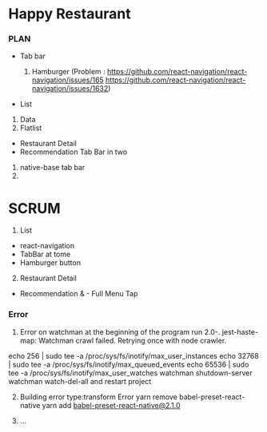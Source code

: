 # Happy Restaurant

### PLAN
- Tab bar
  1) Hamburger (Problem : https://github.com/react-navigation/react-navigation/issues/165
  https://github.com/react-navigation/react-navigation/issues/1632)

- List
1) Data
2) Flatlist

- Restaurant Detail
- Recommendation Tab Bar in two
1) native-base tab bar
2)


# SCRUM
1. List
  - react-navigation
  - TabBar at tome
  - Hamburger button

2. Restaurant Detail
  - Recommendation & - Full Menu Tap  

### Error
1) Error on watchman at the beginning of the program run
2.0-. jest-haste-map: Watchman crawl failed. Retrying once with node crawler.

echo 256 | sudo tee -a /proc/sys/fs/inotify/max_user_instances
echo 32768 | sudo tee -a /proc/sys/fs/inotify/max_queued_events
echo 65536 | sudo tee -a /proc/sys/fs/inotify/max_user_watches
watchman shutdown-server
watchman watch-del-all
and restart project

2) Building error type:transform Error
yarn remove babel-preset-react-native
yarn add babel-preset-react-native@2.1.0

3) ...
